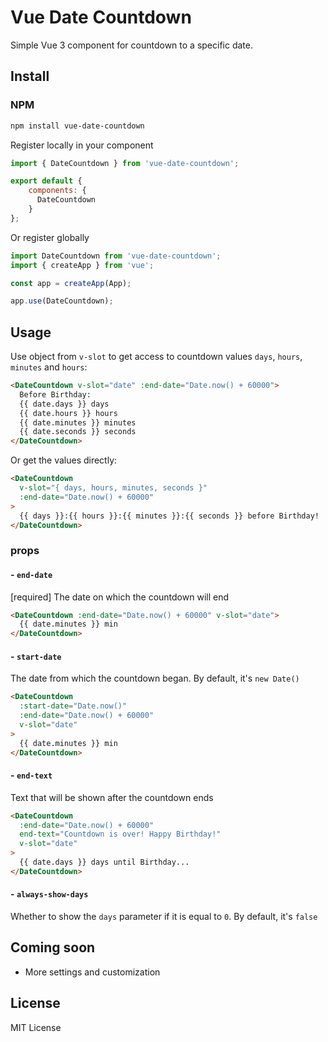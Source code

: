 # Vue Date Countdown

Simple Vue 3 component for countdown to a specific date.

## Install

### NPM

```bash
npm install vue-date-countdown
```

Register locally in your component
```js
import { DateCountdown } from 'vue-date-countdown';

export default {
    components: {
      DateCountdown
    }
};
```

Or register globally
```js
import DateCountdown from 'vue-date-countdown';
import { createApp } from 'vue';

const app = createApp(App);

app.use(DateCountdown);
```

## Usage

Use object from `v-slot` to get access to countdown values `days`, `hours`, `minutes` and `hours`:

```html
<DateCountdown v-slot="date" :end-date="Date.now() + 60000">
  Before Birthday:
  {{ date.days }} days
  {{ date.hours }} hours
  {{ date.minutes }} minutes
  {{ date.seconds }} seconds
</DateCountdown>
``` 

Or get the values directly:

```html
<DateCountdown
  v-slot="{ days, hours, minutes, seconds }"
  :end-date="Date.now() + 60000"
>
  {{ days }}:{{ hours }}:{{ minutes }}:{{ seconds }} before Birthday!
</DateCountdown>
``` 

### props
#### - `end-date`
[required] The date on which the countdown will end

```html
<DateCountdown :end-date="Date.now() + 60000" v-slot="date">
  {{ date.minutes }} min
</DateCountdown>
```

#### - `start-date`
The date from which the countdown began. By default, it's `new Date()`

```html
<DateCountdown
  :start-date="Date.now()"
  :end-date="Date.now() + 60000"
  v-slot="date"
>
  {{ date.minutes }} min
</DateCountdown>
```

#### - `end-text`
Text that will be shown after the countdown ends

```html
<DateCountdown
  :end-date="Date.now() + 60000"
  end-text="Countdown is over! Happy Birthday!"
  v-slot="date"
>
  {{ date.days }} days until Birthday...
</DateCountdown>
```

#### - `always-show-days`
Whether to show the `days` parameter if it is equal to `0`. By default, it's `false`

## Coming soon

* More settings and customization

## License

MIT License